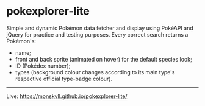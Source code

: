 # pokexplorer-lite
Simple and dynamic Pokémon data fetcher and display using PokéAPI and jQuery for practice and testing purposes.
Every correct search returns a Pokémon's:
- name;
- front and back sprite (animated on hover) for the default species look;
- ID (Pokédex number);
- types (background colour changes according to its main type's respective official type-badge colour).
_____
Live: https://monskvll.github.io/pokexplorer-lite/
